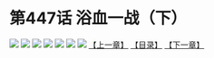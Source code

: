 # 第447话 浴血一战（下）
![](https://mhpic.xiaomingtaiji.net/comic/D/斗破苍穹拆分版/447话/1.jpg-zymk.middle.webp)
![](https://mhpic.xiaomingtaiji.net/comic/D/斗破苍穹拆分版/447话/2.jpg-zymk.middle.webp)
![](https://mhpic.xiaomingtaiji.net/comic/D/斗破苍穹拆分版/447话/3.jpg-zymk.middle.webp)
![](https://mhpic.xiaomingtaiji.net/comic/D/斗破苍穹拆分版/447话/4.jpg-zymk.middle.webp)
![](https://mhpic.xiaomingtaiji.net/comic/D/斗破苍穹拆分版/447话/5.jpg-zymk.middle.webp)
![](https://mhpic.xiaomingtaiji.net/comic/D/斗破苍穹拆分版/447话/6.jpg-zymk.middle.webp)
![](https://mhpic.xiaomingtaiji.net/comic/D/斗破苍穹拆分版/447话/7.jpg-zymk.middle.webp)
[【上一章】](./446.md)
[【目录】](./README.md)
[【下一章】](./448.md)

